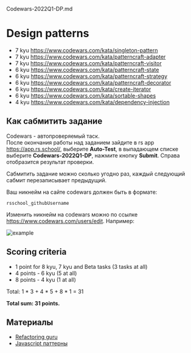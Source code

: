 Codewars-2022Q1-DP.md

# Design patterns

* 7 kyu https://www.codewars.com/kata/singleton-pattern
* 7 kyu https://www.codewars.com/kata/patterncraft-adapter
* 7 kyu https://www.codewars.com/kata/patterncraft-visitor
* 6 kyu https://www.codewars.com/kata/patterncraft-state
* 6 kyu https://www.codewars.com/kata/patterncraft-strategy
* 6 kyu https://www.codewars.com/kata/patterncraft-decorator
* 6 kyu https://www.codewars.com/kata/create-iterator
* 6 kyu https://www.codewars.com/kata/sortable-shapes
* 4 kyu https://www.codewars.com/kata/dependency-injection 

## Как сабмитить задание
Codewars - автопроверяемый таск.  
После окончания работы над заданием зайдите в rs app https://app.rs.school/, выберите **Auto-Test**, в выпадающем списке выберите **Codewars-2022Q1-DP**, нажмите кнопку **Submit**. Справа отобразится результат проверки.  

Сабмитить задание можно сколько угодно раз, каждый следующий сабмит перезаписывает предыдущий.

Ваш никнейм на сайте codewars должен быть в формате:
```
rsschool_githubUsername
```
Изменить никнейм на codewars можно по ссылке https://www.codewars.com/users/edit. Например:

![example](https://user-images.githubusercontent.com/12632270/177580063-fefa5281-8632-4c17-b888-13b0f2b05803.PNG)

## Scoring criteria

*  1 point for 8 kyu, 7 kyu and Beta tasks (3 tasks at all)
*  4 points - 6 kyu (5 at all)
*  8 points - 4 kyu (1 at all)

Total: 1 * 3 + 4 * 5 + 8 * 1  = 31

**Total sum: 31 points.**


## Материалы

- [Refactoring guru](https://refactoring.guru/)
- [Javascript паттерны](https://www.youtube.com/watch?v=RyY6x_6ws4s&list=PLNkWIWHIRwMGzgvuPRFkDrpAygvdKJIE4)
